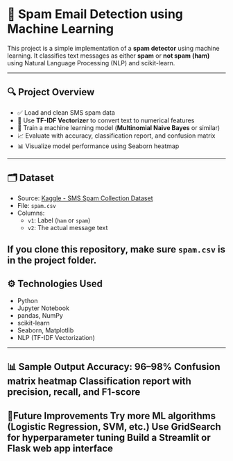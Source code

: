 
# 📧 Spam Email Detection using Machine Learning

This project is a simple implementation of a **spam detector** using machine learning. It classifies text messages as either **spam** or **not spam (ham)** using Natural Language Processing (NLP) and scikit-learn.

---

## 🔍 Project Overview

- ✅ Load and clean SMS spam data
- 🧠 Use **TF-IDF Vectorizer** to convert text to numerical features
- 🧪 Train a machine learning model (**Multinomial Naive Bayes** or similar)
- 📈 Evaluate with accuracy, classification report, and confusion matrix
- 📊 Visualize model performance using Seaborn heatmap

---

## 🗂️ Dataset

- Source: [Kaggle - SMS Spam Collection Dataset](https://www.kaggle.com/datasets/uciml/sms-spam-collection-dataset)
- File: `spam.csv`
- Columns:
  - `v1`: Label (`ham` or `spam`)
  - `v2`: The actual message text

If you clone this repository, make sure `spam.csv` is in the project folder.
---

## ⚙️ Technologies Used

- Python
- Jupyter Notebook
- pandas, NumPy
- scikit-learn
- Seaborn, Matplotlib
- NLP (TF-IDF Vectorization)

---
📊 Sample Output
Accuracy: 96–98%
Confusion matrix heatmap
Classification report with precision, recall, and F1-score
-----

📌Future Improvements
Try more ML algorithms (Logistic Regression, SVM, etc.)
Use GridSearch for hyperparameter tuning
Build a Streamlit or Flask web app interface
---

